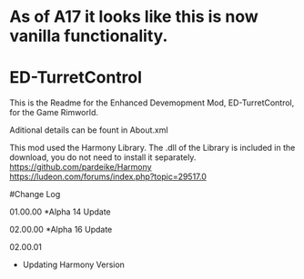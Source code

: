 # As of A17 it looks like this is now vanilla functionality.

# ED-TurretControl
This is the Readme for the Enhanced Devemopment Mod, ED-TurretControl, for the Game Rimworld.

Aditional details can be fount in About.xml

This mod used the Harmony Library. The .dll of the Library is included in the download, you do not need to install it separately.
https://github.com/pardeike/Harmony
https://ludeon.com/forums/index.php?topic=29517.0

#Change Log

01.00.00
*Alpha 14 Update

02.00.00
*Alpha 16 Update

02.00.01
* Updating Harmony Version


